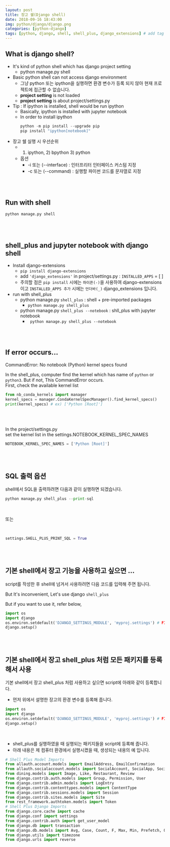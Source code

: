 ```yaml
---
layout: post
title: 장고 쉘(Django shell)
date: 2018-09-16 18:43:00
img: python/django/django.png
categories: [python-django] 
tags: [python, django, shell, shell_plus, django_extensions] # add tag
---
```


## What is django shell?

+ It's kind of python shell which has django project setting
    - python manage.py shell
+ Basic python shell can not access django environment
    - 그냥 python 또는 ipython을 실행하면 환경 변수가 등록 되지 않아 현재 프로젝트에 접근할 수 없습니다.
    - **project setting** is not loaded
    - **project setting** is about project/settings.py
+ Tip : If ipython is installed, shell would be run ipython
    - Basically, ipython is installed with jupyter notebook
    - In order to install ipython <br>
        ```python
        python -m pip install --upgrade pip
        pip install "ipython[notebook]" 
        ```
+ 장고 쉘 실행 시 우선순위
    + 1) ipython, 2) bpython 3) python
    + 옵션
        + -i 또는 (--interface) : 인터프리터 인터페이스 커스텀 지정
        + -c 또는 (--command) : 실행할 파이썬 코드를 문자열로 지정
        
        
<br><br>

## Run with shell

```python
python manage.py shell
```

<br><br>
        
## shell_plus and jupyter notebook with django shell

+ Install django-extensions
    - `pip install django-extensions`
    - add `'django_extensions'` in project/settings.py : `INSTALLED_APPS` = [  ]
    - 주의할 점은 `pip install` 시에는 `하이픈(-)`을 사용하여 django-extensions 이고 `INSTALLED_APPS 추가` 시에는 `언더바(_)` django_extensions 입니다.
+ run with shell_plus
    - python manage.py `shell_plus` : shell + pre-imported packages    
        - ``` python manage.py shell_plus ```
    - python manage.py `shell_plus --notebook` : shll_plus with jupyter notebook
        - ``` python manage.py shell_plus --notebook```
        
<br><br>
    
## If error occurs...

CommandError: No notebook (Python) kernel specs found

In the shell_plus, computer find the kernel which has name of `python` or `python3`. But if not, This CommandError occurs. <br>
First, check the available kernel list

```python
from nb_conda_kernels import manager 
kernel_specs = manager.CondaKernelSpecManager().find_kernel_specs() 
print(kernel_specs) # ex) ['Python [Root]']
```

<br><br>

In the project/settings.py <br>
set the kernel list in the settings.NOTEBOOK_KERNEL_SPEC_NAMES

```python
NOTEBOOK_KERNEL_SPEC_NAMES = ['Python [Root]']
```

<br><br>

## SQL 출력 옵션

shell에서 SQL을 출력하려면 다음과 같이 실행하면 되겠습니다.

```python
python manage.py shell_plus --print-sql
```

<br>

또는

<br>

```python
settings.SHELL_PLUS_PRINT_SQL = True
```

<br><br>

## 기본 shell에서 장고 기능을 사용하고 싶으면 ...

script를 작성한 후 shell에 넘겨서 사용하려면 다음 코드를 입력해 주면 됩니다.

But It's inconvenient, Let's use django `shell_plus`
 
But if you want to use it, refer below,

```python
import os
import django 
os.environ.setdefault('DJANGO_SETTINGS_MODULE', 'myproj.settings') # FIXME: check path
django.setup()
```

<br><br>

## 기본 shell에서 장고 shell_plus 처럼 모든 패키지를 등록해서 사용

기본 shell에서 장고 shell_plus 처럼 사용하고 싶으면 script에 아래와 같이 등록합니다.

+ 먼저 위에서 설명한 장고의 환경 변수를 등록해 줍니다.

```python
import os
import django 
os.environ.setdefault('DJANGO_SETTINGS_MODULE', 'myproj.settings') # FIXME: check path
django.setup()
```

<br>

+ shell_plus를 실행하였을 때 실행되는 패키지들을 script에 등록해 줍니다.
+ 아래 내용은 제 컴퓨터 환경에서 실행시켰을 때, 생성되는 내용의 예 입니다.

```python
# Shell Plus Model Imports
from allauth.account.models import EmailAddress, EmailConfirmation
from allauth.socialaccount.models import SocialAccount, SocialApp, SocialToken
from dining.models import Image, Like, Restaurant, Review
from django.contrib.auth.models import Group, Permission, User
from django.contrib.admin.models import LogEntry
from django.contrib.contenttypes.models import ContentType
from django.contrib.sessions.models import Session
from django.contrib.sites.models import Site
from rest_framework.authtoken.models import Token
# Shell Plus Django Imports
from django.core.cache import cache
from django.conf import settings
from django.contrib.auth import get_user_model
from django.db import transaction
from django.db.models import Avg, Case, Count, F, Max, Min, Prefetch, Q, Sum, When, Exists, OuterRef, Subquery
from django.utils import timezone
from django.urls import reverse

```